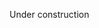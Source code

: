 Under construction
<!--
System V File System 
====================

Introduction
------------

The System V File System, or “S5FS,” is a file system based on the original Unix file system. Although it lacks some of the complex features of a modern file system, Weenix uses it because it provides an excellent introduction to the issues involved in writing an on-disk file system.

In completing the S5FS assignment, you will provide its implementation for the full VFS interface. You will come across many different S5FS objects that interact with each other. Most of these object types are on-disk data structures – that is, the memory they occupy is actually being saved to disk (the only S5FS type which is not backed by disk is the struct representing the file system itself).

Remember to turn the `S5FS` project on in `Config.mk` and `make clean` your project before you try to run your changes.

Disk Layout
-----------
<p align=center>
[[figures/s5fs/layout.svg]]
<p align=center><sup>The default disk layout for Weenix.</sup></p>
</p>

### Superblock

The first block of the disk (block number zero) is called the superblock, which contains metadata about the file system. The important data fields inside it are the inode number of the root directory, the number of the first free inode, the first section of the free block list, the number of free blocks currently referenced in that section of the free block list, and the total number of inodes in use by the filesystem. The less important fields are the “magic number” for S5FS disks (used as a sanity check for the OS to determine that the disk you are reading is formatted as an S5FS disk), and the version number of S5FS we are using. The in-memory copy of the superblock is stored in a `s5_super_t` struct. For more information about the structure of the free block list, check out the section on below.

### Inodes

Next, there is an array containing all the inodes for the file system. Each inode requires 128 bytes of space, and each disk block is 4096 bytes, so we store 32 inodes per block. Inodes are referred to by their index in the array, and are stored in memory as `s5_inode_t` structs. Each inode is either free, or it corresponds to some file in the file system.

If an inode is not free, it represents a file presently on disk. The inode holds of the size of the file, the type of the file (whether it is a directory, character device, block device, or a regular file), the number of links to the file from other locations in the file system, and where the data blocks of the file are stored on disk.

If an inode is free, it need only be marked as empty and contain the inode number of the next free inode in the free list (or `-1` if it is the last element in the list). This link is stored in the `s5_freesize` field (you can think of that field as being a `union` whose interpretation depends on whether the inode is free or not).

<p align=center>
[[figures/s5fs/inode_with_indirect_block.svg]]
<p align=center><sup>An node with an indirect block (data blocks not pictured).</sup></p>
</p>

As mentioned above, the location of the data blocks for a file are also stored in the inode for the file. The inode itself keeps track of `S5_NDIRECT_BLOCKS` data block numbers directly, but this is not usually enough for a large-ish file. Luckily, S5FS inodes for “large” files also contain a pointer to an indirect block, which is a disk block filled with more data block numbers (in case it isn’t clear: by “pointer” in this context we mean a disk block number, not a memory address). It is able to store up to `S5_BLOCK_SIZE / sizeof(int)` more block numbers. In a production file system, you should be able to support arbitrarily long files, which would require arbitrarily long indirect block chains (or, more likely, B-trees), but in Weenix we choose to only implement a single indirect block for simplicity. This means that there is a maximum file size; make sure you handle this error case correctly.

While the default disk size gives you space for several hundred data blocks, the indirect block will allow a single file to use thousands of blocks. This might seem unnecessary, however it allows for the implementation of sparse files. If a file has a big chunk of zeros in it, Weenix will not waste actual space on the disk to represent them; it just sets the block index to zero. When reading a file, if a block number of zero is encountered, then that entire block should consist of zeroes. Remember that zero is guaranteed to be an invalid data block number because it is the block number of the superblock.

<p align=center>
[[figures/s5fs/free_block_list.svg]]
<p align=center><sup>The free block list.</sup></p>
</p>

### Data Blocks 

Data blocks are where actual file contents are stored. They occur on disk after the inode array and fill the remainder of the disk. For simplicity, disk blocks and virtual memory pages are the same number of bytes in Weenix, although this is not necessarily true for other operating systems.

The contents of the data blocks are obviously dependent on what file they are filled with (except for directories, which also use data blocks but have a special format described below) unless they are in the free block list. Instead of a free list where each link only points to one more link, which would be wildly inefficient due to frequent seek delays, S5FS uses a list where each link in the list contains the numbers of many free blocks, the last of which points to the next link in the free list. The first segment of the free list is stored in the superblock, where up to `S5_NBLKS_PER_FNODE` blocks are stored. The last element of this array is a pointer to a block containing `S5_NBLKS_PER_FNODE` more free blocks, the last of which is a pointer to a block with more free pointers, and so on. The last free block in the list has a `-1` in the last position to indicate there are no more free blocks. After the second-to-last free block in the superblock’s array is used, the next set of free blocks should be copied out of the next block, and then the block they were just copied from can be returned as the next free page.

### Directories

S5FS implements directories as normal files that have a special format for their data. The data stored in directory files is essentially just a big array of pairs of inode numbers and the filenames corresponding to those inode numbers. Filenames in S5FS are null-terminated strings of length less than or equal to `S5_NAME_LEN` (including the null character). Any entry with a zero-length name indicates an empty or deleted entry. Note that every directory contains one entry for “`.`” and one for “`..`”, corresponding to the current directory and the parent directory, respectively, from the beginning of its existence to the moment it is deleted. The link count for a newly-created directory should be two (one reference from its parent directory, and one from itself).

Caching
-------


### Memory Objects and Page Frame

At this point, you know a lot about how the on-disk filesystem looks and could probably inspect the disk block-by-block and understand what files are stored there. However, while working on this part of Weenix, you will not need to directly read and write from the disk, even in the most low-level functions. Instead, you will use the VM caching system to read blocks from disk into memory. You can then manipulate these pages in memory, and the Weenix shutdown sequence will automatically handle writing them back to disk.

The Weenix caching system uses two different types of objects: page frames, which are each responsible for tracking one page/block of data, and memory objects, which are each associated with a number of page frames that hold the data for that memory object. In the codebase, the names for these objects are `pframe_t`s and `mobj_t`s, respectively. Each memory object represents some data source, which could be a file, device, or virtual memory region. This means that page frames are used to reference the blocks of files, blocks of a device, and blocks of segments of memory. Specifically, page frames store some metadata about the page they hold and a reference to that page in memory. If a particular page of, say, a file hasn’t been paged into memory, there will not yet be a page frame for that page.

In general, to get a particular page frame from a memory object, you should call the `mobj_get_pframe()` function on the memory object you wish to get the page from. The data stored in the page is stored at the location pointed to by the page frame’s `pf_addr` field. If the call to `mobj_get_pframe()` requests a page frame for writing to, the returned page frame will be marked so that it will be cleaned (the changes will be written back to disk) later. The cleaning process uses callbacks in the disk’s memory object to write the data back to disk. Importantly, `mobj_get_pframe()` returns with the requested page frame's mutex locked so don't forget to call `pframe_release()` once you're finished using it to unlock the page frame again. 

### File Block Request
The userland function to request a file block is `s5_get_file_block()`. It's a file-system level wrapper. it will actually call the get_pframe operation of s5fs memory object, which is implemented by `s5fs_get_pframe()`. This function is implemented by stencil, but we still suggest to look through it as well as the function `s5_file_block_to_disk_block()`. These two function illustrates how s5fs inode could tell which block on the disk should be read. In addition, it shows the way to deal with some special situations like sparse block, which is an empty block from the prespective of s5fs, but could be dirty on the disk. These two function might give you some ideas of how `s5_alloc_block()` should be implemented.


### Disk Block Request
To request a specific disk block for S5FS, we could use `s5_get_disk_block()`. It's a disk-level wrapper which handles some synchronization and state checking. It will request memory object of a disk(which is a block device) by `mobj_get_pframe()`. Since this time we use operations for block device memory object, it will actually trigger the `block_fill_pframe()` which is implemented `drivers/blockdev.c` (basically calling the readblock for the disk). `s5_release_disk_block()` will unlock the page frame's mutex. To be notice, the data will be written back to the disk only when `vnode_destructor()` is reached, it will flush all the pframes related to this vnode.


### Tips
Although this may sound like common sense, it is important that you use a file’s memory object every time you are dealing with a file, and use the block device’s memory object when you are implementing pieces of the filesystem that are “low-level enough” to know how a file is split across multiple blocks on disk. If you accidentally use the disk memory object instead of the file memory object, you will be short-circuiting a couple layers of abstraction that will be necessary later on.

Error Handling 
--------------

You always need to check for things that can go wrong. When an error condition occurs, you should return `-errno` where `errno` is the error number that indicates the type of error that occurred. For example, if you run out of free data blocks when attempting to write to a new block of a file, you should return `-ENOSPC`. You should *always* check the return value from non-void functions you call, and if the returned value is negative you often need to propagate it up. Returning `-1` or setting the current thread’s `-errno` variable is not correct.

However, it is also important that your VFS code check for as many errors as possible, so that each file system that it runs need not check the same error cases. If you know that some error condition should always be dealt with at the VFS layer, you should assert that it does not occur in the S5FS layer to identify bugs in your implementation while you develop.

We have tried to indicate some errors that you should check for in the comments, but we have probably not mentioned all of them, so you should go over your code thoroughly to make sure that you handle all possible errors.

Getting Started
---------------

You need to implement:

-   The high-level system calls for S5FS (the VFS interface). Many of these will have a name such as `s5fs_[name]` with a corresponding VFS call named `do_[name]`.

-   The low-level subroutines. These subroutines represent common functionality that may be useful to reuse in many of the high-level system calls.

-   A few memory management routines (such as `pframe_get()`). This is to understand a little better how the caching system works.

Testing
-------

Your test cases should demonstrate clearly that all functions have been tested properly. While much of the functionality of S5FS will be tested by the tests you used for VFS, there are several cases that may require a bit more thought:

-   Indirect blocks. (The `hamlet` file on your virtual disk is provided as an example of a file which needs an indirect block, but don’t forget to check the case where you need to allocate one at runtime as well.)

-   Sparse blocks.

-   Running out of inodes, data blocks, or file length.

-   Shutting down and rebooting does not erase your changes.

We have written some tests for you which you can run from your main process by calling `s5fstest_main`, which is defined in `test/s5fstest.c`. Note that the existence of these tests is *not* an excuse for not writing your own tests.

Be sure that your link counts are correct (`calculate_refcounts()` will calculate the counts for you). Note that you *must* make sure you are actually shutting down cleanly (i.e. see the “Weenix halted” message). Reference count issues will prevent Weenix from shutting down cleanly.

To ease the difficulty of debugging your file system code, we have provided a couple of utilities to help you develop. The `fsmaker` utility will come in handy for inspecting blocks, inodes, and other data structures on your virtual machine’s disk. To read more about how to use `fsmaker`, run `fsmaker –help` from the root of your development directory. Your disks are stored in files on the host operating system (the `user/disk*.img` files), and must be passed to `fsmaker` as an argument. Also, running the `./weenix` script with the `-n` option will create a brand new disk for you and fill it with a bunch of sample files and directories. To begin this assignment, you must use this option at least once, otherwise you will not have a disk to work with.
-->